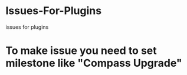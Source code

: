 # Issues-For-Plugins
issues for plugins


# To make issue you need to set milestone like "Compass Upgrade"
